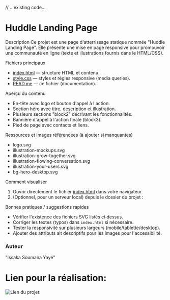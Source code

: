 // ...existing code...
# Huddle Landing Page

Description
Ce projet est une page d'atterrissage statique nommée "Huddle Landing Page". Elle présente une mise en page responsive pour promouvoir une communauté en ligne (texte et illustrations fournis dans le HTML/CSS).

Fichiers principaux
- [index.html](index.html) — structure HTML et contenu.
- [style.css](style.css) — styles et règles responsive (media queries).
- [READ.me](READ.me) — ce fichier (documentation).

Aperçu du contenu
- En-tête avec logo et bouton d'appel à l'action.
- Section héro avec titre, description et illustration.
- Plusieurs sections "block2" décrivant les fonctionnalités.
- Bannière d'appel à l'action finale (block3).
- Pied de page avec contacts et liens.

Ressources et images référencées (à ajouter si manquantes)
- logo.svg
- illustration-mockups.svg
- illustration-grow-together.svg
- illustration-flowing-conversation.svg
- illustration-your-users.svg
- bg-hero-desktop.svg

Comment visualiser
1. Ouvrir directement le fichier [index.html](index.html) dans votre navigateur.
2. (Optionnel, pour un serveur local) depuis le dossier du projet :

Bonnes pratiques / suggestions rapides
- Vérifier l'existence des fichiers SVG listés ci‑dessus.
- Corriger les textes (typos) dans `index.html` si nécessaire.
- Tester la responsivité sur plusieurs largeurs (mobile/tablette/desktop).
- Ajouter des attributs alt descriptifs pour les images pour l'accessibilité.

### Auteur
"Issaka Soumana Yayé" 
# Lien pour la réalisation: 
![Lien du projet:](https://youtu.be/BHagX96xvbE)
